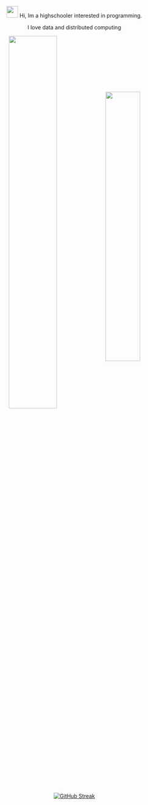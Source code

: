 

<div align="center">
  

<img src="https://user-images.githubusercontent.com/42378118/110234147-e3259600-7f4e-11eb-95be-0c4047144dea.gif" width="30"> Hi, Im a highschooler interested in programming.

I love data and distributed computing



<img align="center" width="50%" src="https://github-readme-stats.vercel.app/api?username=Divkov575&theme=radical&layout=compact&count_private=true" >
<img align="center" width="42.5%" src="https://github-readme-stats.vercel.app/api/top-langs/?username=Divkov575&layout=compact&theme=radical" >
<br><br>



  
  <!-- ![visitors](https://visitor-badge.glitch.me/badge?page_id=page.id) -->

<!--
![](https://img.shields.io/badge/Editor-Neovim-informational?style=flat&logo=data:image/svg%2bxml;base64,<BASE64_DATA>)
![](https://img.shields.io/badge/Learning-Carbon-informational?style=flat&logo=data:image/svg%2bxml;base64,<BASE64_DATA>)
-->

<!-- https://shields.io/ -->
[![GitHub Streak](https://github-readme-streak-stats.herokuapp.com/?user=DIvkov575&theme=tokyonight)](https://github.com/DenverCoder1/github-readme-streak-stats)

<!-- <img alt="DIvkov575's Activity Graph" src="https://activity-graph.herokuapp.com/graph?username=DIvkov575&theme=github"/> -->

<!-- [![@DIVKOV575's Holopin board](https://holopin.io/api/user/board?user=divkov575)](https://holopin.io/@divkov575) -->

</div>
